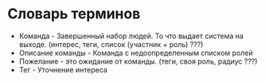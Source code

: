 # Словарь терминов

- Команда - Завершенный набор людей. То что выдает система на выходе. (интерес, теги, список (участник + роль) ???)
- Описание команды - Команда с недоопределенным списком ролей
- Пожелание - это ожидание от команды. (теги, своя роль, радиус ???)
- Тег - Уточнение интереса
